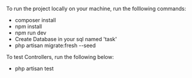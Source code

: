 <p>To run the project locally on your machine, run the folllowing commands:</p>
<ul>
    <li>composer install</li>
    <li>npm install</li>
    <li>npm run dev</li>
    <li>Create Database in your sql named 'task'</li>
    <li>php artisan migrate:fresh --seed</li>
</ul>

<p>To test Controllers, run the following below:</p>
<ul>
    <li>php artisan test</li>
</ul>

